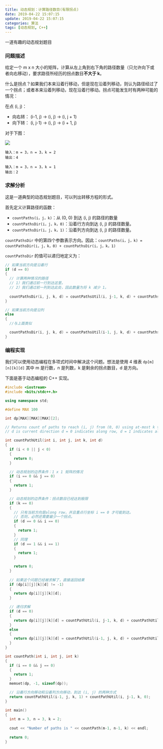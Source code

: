```yaml
---
title: 动态规划：计算路径数目(有限拐点)
date: 2019-04-22 15:07:15
update: 2019-04-22 15:07:15
categories: 算法
tags: [动态规划, C++]
---
```


一道有趣的动态规划题目

<!-- more -->

### 问题描述

给定一个 m x n 大小的矩阵，计算从左上角到右下角的路径数量（只允许向下或者向右移动），要求路径所经历的拐点数目**不大于 k**。

什么是拐点？如果我们本来沿着行移动，但是现在沿着列移动，则认为路径经过了一个拐点；或者本来沿着列移动，现在沿着行移动。拐点可能发生时有两种可能的情况：

在点 (i, j)：

* 向右转： (i-1, j) -> (i, j) -> (i, j + 1)
* 向下转： (i, j-1) -> (i, j) -> (i + 1, j)

对于下图：

![](/images/posts/algorithm/pathswithkturns.png)

```
输入：m = 3，n = 3，k = 2
输出：4

输入：m = 3，n = 3，k = 1
输出：2
```

### 求解分析

这是一道典型的动态规划题目，可以列出转移方程的形式。

首先定义计算路径的函数：

* `countPaths(i，j，k)`：从 (0, 0) 到达 (i, j) 的路径的数量
* `countPathsDir(i，j，k，0)`：沿着行方向到达 (i, j) 的路径数量。
* `countPathsDir(i，j，k，1)`：沿着列方向到达 (i, j) 的路径数量。

`countPathsDir` 中的第四个参数表示方向。因此：`countPaths(i，j，k) = countPathsDir(i，j，k，0) + countPathsDir(i，j，k，1)`

`countPathsDir` 的值可以递归地定义为：

```C++
// 如果当前方向是沿着行
if (d == 0)
{
  // 计算两种情况的路径
  // 1）我们通过前一行到达这里。
  // 2）我们通过前一列到达此处，因此数量为将 k 减少 1。
  
  countPathsDir(i, j, k, d) = countPathsUtil(i, j-1, k, d) + countPathsUtil(i-1, j, k-1, ！d);
}

// 如果当前方向是沿列
else
{
  //与上面类似

  countPathsDir(i, j, k, d) = countPathsUtil(i-1, j, k, d) + countPathsUtil(i, j-1, k-1，！d);
}
```

### 编程实现

我们可以使用动态编程在多项式时间中解决这个问题。想法是使用 4 维表 `dp[m][n][k][d]` 其中 m 是行数，n 是列数，k 是剩余的拐点数目，d 是方向。

下面是基于动态编程的 C++ 实现。

```C++
#include <iostream>
#include <bits/stdc++.h>

using namespace std;

#define MAX 100

int dp[MAX][MAX][MAX][2];

// Returns count of paths to reach (i, j) from (0, 0) using at-most k turns. 
// d is current direction d = 0 indicates along row, d = 1 indicates along column. 

int countPathUtil(int i, int j, int k, int d)
{
  if (i < 0 || j < 0)
  {
    return 0;
  }

  // 动态规划的边界条件：1 x 1 矩阵的情况
  if (i == 0 && j == 0)
  {
    return 1;
  }

  // 动态规划的边界条件：拐点数目已经达到极限
  if (k == 0)
  {
    // 只有当前方向是along row，并且重点行坐标 i == 0 才可能到达。
    // 否则，必然还需要最少一个拐点。
    if (d == 0 && i == 0)
    {
      return 1;
    }
    // 同理
    if (d == 1 && i == 1)
    {
      return 1;
    }

    return 0;
  }
  
  // 如果这个问题已经被求解了，直接返回结果
  if (dp[i][j][k][d] != -1)
  {
    return dp[i][j][k][d];
  }

  // 递归求解
  if (d == 0)
  {
    return dp[i][j][k][d] = countPathUtil(i, j-1, k, d) + countPathUtil(i-1, j, k-1, 1-d);
  }
  else
  {
    return dp[i][j][k][d] = countPathUtil(i-1, j, k, d) + countPathUtil(i, j-1, k-1, 1-d);
  }
}

int countPath(int i, int j, int k)
{
  if (i == 0 && j == 0)
  {
    return 1;
  }
  memset(dp, -1, sizeof(dp));

  // 沿着行方向移动和沿着列方向移动，到达 (i, j) 的两种方式
  return countPathUtil(i-1, j, k, 1) + countPathUtil(i, j-1, k, 0);
}

int main()
{
  int m = 3, n = 3, k = 2;
  
  cout << "Number of paths is " << countPath(m-1, n-1, k) << endl;
  
  return 0;
}
```
